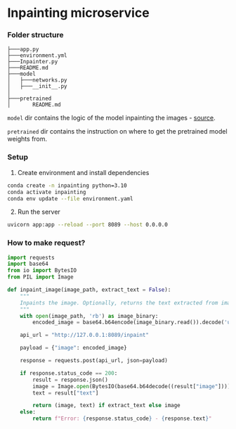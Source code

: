 # Inpainting microservice

### Folder structure

```
├───app.py
├───environment.yml
├───Inpainter.py
├───README.md
├───model
│   ├───networks.py
│   ├───__init__.py
│
├───pretrained
│       README.md
```

`model` dir contains the logic of the model inpainting the images - [source](https://github.com/nipponjo/deepfillv2-pytorch/blob/master/model/networks.py).

`pretrained` dir contains the instruction on where to get the pretrained model weights from.



### Setup

1. Create environment and install dependencies
```bash
conda create -n inpainting python=3.10
conda activate inpainting
conda env update --file environment.yaml
```

2. Run the server
```bash
uvicorn app:app --reload --port 8089 --host 0.0.0.0
```

### How to make request?

```python
import requests
import base64
from io import BytesIO
from PIL import Image

def inpaint_image(image_path, extract_text = False):
    """
    Inpaints the image. Optionally, returns the text extracted from image with OCR.
    """
    with open(image_path, 'rb') as image_binary:
        encoded_image = base64.b64encode(image_binary.read()).decode('utf-8')

    api_url = "http://127.0.0.1:8089/inpaint"

    payload = {"image": encoded_image}

    response = requests.post(api_url, json=payload)

    if response.status_code == 200:
        result = response.json()
        image = Image.open(BytesIO(base64.b64decode((result["image"]))))
        text = result["text"]

        return (image, text) if extract_text else image
    else:
        return f"Error: {response.status_code} - {response.text}"
```
